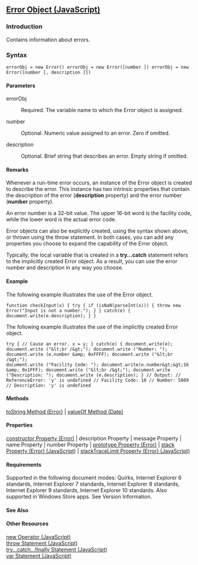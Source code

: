 ## [Error Object (JavaScript)](Error-Object.html)

### Introduction 

 Contains information about errors.

### Syntax 

```
errorObj = new Error() errorObj = new Error([number ]) errorObj = new Error([number [, description ]])
```

#### Parameters 

<div id="sectionSection0" class="section" name="collapseableSection" style="" expanded="true">
  <dl class="authored">
    <dt>
      <span class="parameter" sdata="paramReference" xmlns:util="util">errorObj</span>
    </dt>
    <dd>
      <p xmlns:util="util">
        Required. The variable name to which the <span sdata="langKeyword" value="Error"><span class="keyword">Error</span></span> object is assigned.
      </p>
    </dd>
    <dt>
      <span class="parameter" sdata="paramReference" xmlns:util="util">number</span>
    </dt>
    <dd>
      <p xmlns:util="util">
        Optional. Numeric value assigned to an error. Zero if omitted.
      </p>
    </dd>
    <dt>
      <span class="parameter" sdata="paramReference" xmlns:util="util">description</span>
    </dt>
    <dd>
      <p xmlns:util="util">
        Optional. Brief string that describes an error. Empty string if omitted.
      </p>
    </dd>
  </dl>
</div>

#### Remarks 

<div id="languageReferenceRemarksSection" class="section" name="collapseableSection" style="">
  <p xmlns:util="util">
    Whenever a run-time error occurs, an instance of the <span sdata="langKeyword" value="Error"><span class="keyword">Error</span></span> object is created to describe the error. This instance has
    two intrinsic properties that contain the description of the error (<b>description</b> property) and the error number (<b>number</b> property).
  </p>
  <p xmlns:util="util">
    An error number is a 32-bit value. The upper 16-bit word is the facility code, while the lower word is the actual error code.
  </p>
  <p xmlns:util="util">
    <span sdata="langKeyword" value="Error"><span class="keyword">Error</span></span> objects can also be explicitly created, using the syntax shown above, or thrown using the <span sdata=
    "langKeyword" value="throw"><span class="keyword">throw</span></span> statement. In both cases, you can add any properties you choose to expand the capability of the <span sdata="langKeyword"
    value="Error"><span class="keyword">Error</span></span> object.
  </p>
  <p xmlns:util="util">
    Typically, the local variable that is created in a <b>try...catch</b> statement refers to the implicitly created <span sdata="langKeyword" value="Error"><span class="keyword">Error</span></span>
    object. As a result, you can use the error number and description in any way you choose.
  </p>
</div>

#### Example 

<p xmlns:util="util">
  The following example illustrates the use of the <span sdata="langKeyword" value="Error"><span class="keyword">Error</span></span> object.
</p>

```
function checkInput(x) { try { if (isNaN(parseInt(x))) { throw new Error("Input is not a number."); } } catch(e) { document.write(e.description); } }
```

<p xmlns:util="util">
  The following example illustrates the use of the implicitly created <span sdata="langKeyword" value="Error"><span class="keyword">Error</span></span> object.
</p>

```
try { // Cause an error. x = y; } catch(e) { document.write(e); document.write ("&lt;br /&gt;"); document.write ("Number: "); document.write (e.number &amp; 0xFFFF); document.write ("&lt;br /&gt;");
document.write ("Facility Code: "); document.write(e.number&gt;&gt;16 &amp; 0x1FFF); document.write ("&lt;br /&gt;"); document.write ("Description: "); document.write (e.description); } // Output: //
ReferenceError: 'y' is undefined // Facility Code: 10 // Number: 5009 // Description: 'y' is undefined
```

#### Methods 

<div id="sectionSection1" class="section" name="collapseableSection" style="" expanded="true">
  <p xmlns:util="util">
    <span sdata="link"><a href="5d6d9712-c06d-4b31-9bc9-e46f6bb5cd38.htm">toString Method (Error)</a></span> | <span sdata="link"><a href="39a1f96e-14b0-4db2-b53d-cdfd67cbb208.htm">valueOf Method
    (Date)</a></span>
  </p>
</div>

#### Properties 

<div id="sectionSection2" class="section" name="collapseableSection" style="" expanded="true">
  <p xmlns:util="util">
    <span sdata="link"><a href="18aea278-2bd5-457b-83a5-d8d8f1226e0c.htm">constructor Property (Error)</a></span> | description Property | message Property | name Property | number Property |
    <span sdata="link"><a href="6c268a51-1a3d-4397-abf8-e54ca4e598fe.htm">prototype Property (Error)</a></span> | <span sdata="link"><a href="1dc21fdd-853c-4664-bf1c-24eb1f6f2daf.htm">stack Property
    (Error) (JavaScript)</a></span> | <span sdata="link"><a href="127ef8e8-892e-4263-9ebc-03364af01212.htm">stackTraceLimit Property (Error) (JavaScript)</a></span>
  </p>
</div>

#### Requirements 

<div id="requirementsTitleSection" class="section" name="collapseableSection" style="">
  <p xmlns:util="util"></p>
  <p>
    Supported in the following document modes: Quirks, Internet Explorer 6 standards, Internet Explorer 7 standards, Internet Explorer 8 standards, Internet Explorer 9 standards, Internet Explorer 10
    standards. Also supported in Windows Store apps. See Version Information.
  </p>
</div>

#### See Also 

<div id="seeAlsoSection" class="section" name="collapseableSection" style="">
  <h4 class="subHeading">
    Other Resources
  </h4>
  <div class="seeAlsoStyle">
    <span sdata="link" xmlns:util="util"><a href="5ea556ba-7ae6-426c-8430-9032eee5a0a5.htm">new Operator (JavaScript)</a></span>
  </div>
  <div class="seeAlsoStyle">
    <span sdata="link" xmlns:util="util"><a href="75cbade0-fb81-4ffe-b187-b71be380bb05.htm">throw Statement (JavaScript)</a></span>
  </div>
  <div class="seeAlsoStyle">
    <span sdata="link" xmlns:util="util"><a href="b7a0a54e-dfaa-4e41-bf25-bcaa43e601fb.htm">try...catch...finally Statement (JavaScript)</a></span>
  </div>
  <div class="seeAlsoStyle">
    <span sdata="link" xmlns:util="util"><a href="56f900af-a5c4-4667-9664-5956d30f0aae.htm">var Statement (JavaScript)</a></span>
  </div>
</div>

